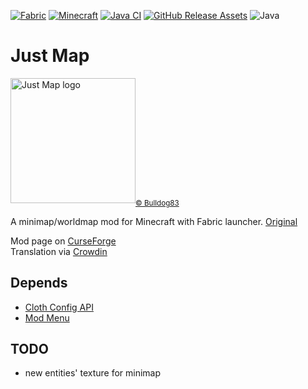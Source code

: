 [![Fabric](https://img.shields.io/badge/Mod_Loader-Fabric-blue)](https://fabricmc.net/)
[![Minecraft](https://img.shields.io/badge/Minecraft-1.20-green)](https://www.minecraft.net/)
[![Java CI](https://github.com/umjammer/JustMap/actions/workflows/build.yml/badge.svg)](https://github.com/umjammer/JustMap/actions/workflows/build.yml)
[![GitHub Release Assets](https://github.com/umjammer/JustMap/actions/workflows/publish.yml/badge.svg)](https://github.com/umjammer/JustMap/actions/workflows/publish.yml)
![Java](https://img.shields.io/badge/Java-17-b07219)

# Just Map

<img src="src/main/resources/assets/justmap/icon.png" width="200" alt="Just Map logo"/><sub><a href="https://github.com/Bulldog83/JustMap">© Bulldog83</a></sub>

A minimap/worldmap mod for Minecraft with Fabric launcher. [Original](https://github.com/Bulldog83/JustMap)

Mod page on [CurseForge](https://www.curseforge.com/minecraft/mc-mods/just-map) \
Translation via [Crowdin](https://crowdin.com/project/justmap)

## Depends

 * [Cloth Config API](https://modrinth.com/mod/cloth-config)
 * [Mod Menu](https://modrinth.com/mod/modmenu)

## TODO

 * new entities' texture for minimap
